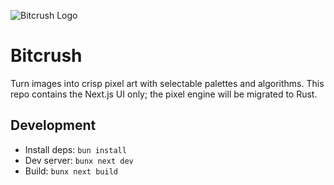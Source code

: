 ![Bitcrush Logo](/bitcrush.png)

# Bitcrush

Turn images into crisp pixel art with selectable palettes and algorithms. This repo contains the Next.js UI only; the pixel engine will be migrated to Rust.

## Development

- Install deps: `bun install`
- Dev server: `bunx next dev`
- Build: `bunx next build`


